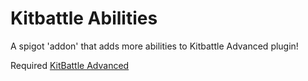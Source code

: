 # Kitbattle Abilities
A spigot 'addon' that adds more abilities to Kitbattle Advanced plugin!

Required [KitBattle Advanced](https://www.spigotmc.org/resources/kitbattle-advanced.2872/) 
